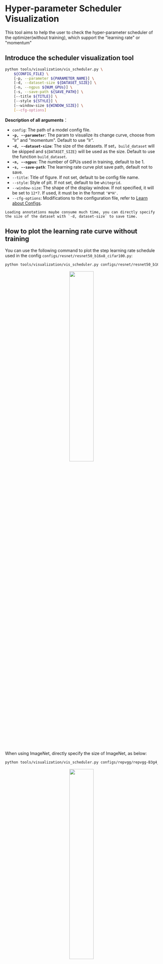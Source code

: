 # Hyper-parameter Scheduler Visualization

This tool aims to help the user to check the hyper-parameter scheduler of the optimizer(without training), which support the "learning rate" or "momentum"

## Introduce the scheduler visualization tool

```bash
python tools/visualization/vis_scheduler.py \
    ${CONFIG_FILE} \
    [-p, --parameter ${PARAMETER_NAME}] \
    [-d, --dataset-size ${DATASET_SIZE}] \
    [-n, --ngpus ${NUM_GPUs}] \
    [-s, --save-path ${SAVE_PATH}] \
    [--title ${TITLE}] \
    [--style ${STYLE}] \
    [--window-size ${WINDOW_SIZE}] \
    [--cfg-options]
```

**Description of all arguments**：

- `config`: The path of a model config file.
- **`-p, --parameter`**: The param to visualize its change curve, choose from "lr" and "momentum". Default to use "lr".
- **`-d, --dataset-size`**: The size of the datasets. If set，`build_dataset` will be skipped and `${DATASET_SIZE}` will be used as the size. Default to use the function `build_dataset`.
- **`-n, --ngpus`**: The number of GPUs used in training, default to be 1.
- **`-s, --save-path`**: The learning rate curve plot save path, default not to save.
- `--title`: Title of figure. If not set, default to be config file name.
- `--style`: Style of plt. If not set, default to be `whitegrid`.
- `--window-size`: The shape of the display window. If not specified, it will be set to `12*7`. If used, it must be in the format `'W*H'`.
- `--cfg-options`: Modifications to the configuration file, refer to [Learn about Configs](../user_guides/config.md).

```{note}
Loading annotations maybe consume much time, you can directly specify the size of the dataset with `-d, dataset-size` to save time.
```

## How to plot the learning rate curve without training

You can use the following command to plot the step learning rate schedule used in the config `configs/resnet/resnet50_b16x8_cifar100.py`:

```bash
python tools/visualization/vis_scheduler.py configs/resnet/resnet50_b16x8_cifar100.py
```

<div align=center><img src="https://user-images.githubusercontent.com/18586273/191006713-023f065d-d366-4165-a52e-36176367506e.png" style=" width: auto; height: 40%; "></div>

When using ImageNet, directly specify the size of ImageNet, as below:

```bash
python tools/visualization/vis_scheduler.py configs/repvgg/repvgg-B3g4_4xb64-autoaug-lbs-mixup-coslr-200e_in1k.py --dataset-size 1281167 --ngpus 4 --save-path ./repvgg-B3g4_4xb64-lr.jpg
```

<div align=center><img src="https://user-images.githubusercontent.com/18586273/191006721-0f680e07-355e-4cd6-889c-86c0cad9acb7.png" style=" width: auto; height: 40%; "></div>
